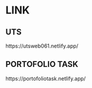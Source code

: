 <h1>LINK</h1>
<h2>UTS</h1>
https://utsweb061.netlify.app/
<h2>PORTOFOLIO TASK</h1>
https://portofoliotask.netlify.app/
